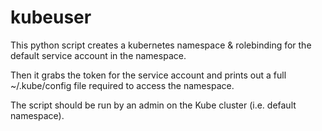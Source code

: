 # kubeuser

This python script creates a kubernetes namespace & rolebinding for the default service account in the namespace.

Then it grabs the token for the service account and prints out a full ~/.kube/config file required to access the namespace.

The script should be run by an admin on the Kube cluster (i.e. default namespace).
